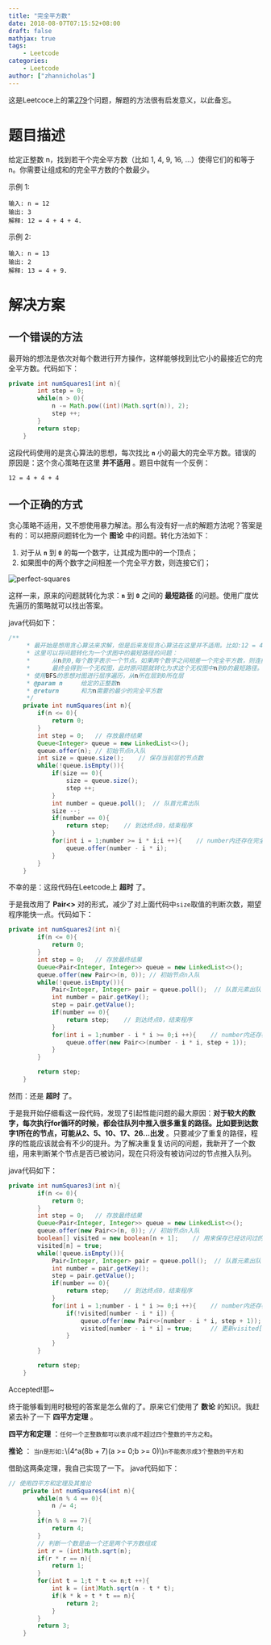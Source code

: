 ```yaml
---
title: "完全平方数"
date: 2018-08-07T07:15:52+08:00
draft: false
mathjax: true
tags: 
    - Leetcode
categories:
    - Leetcode
author: ["zhannicholas"]
---
```


这是Leetcoce上的第[279](https://leetcode-cn.com/problems/perfect-squares/description/)个问题，解题的方法很有启发意义，以此备忘。

# 题目描述

给定正整数 n，找到若干个完全平方数（比如 1, 4, 9, 16, ...）使得它们的和等于 n。你需要让组成和的完全平方数的个数最少。

示例 1:

```example
输入: n = 12
输出: 3
解释: 12 = 4 + 4 + 4.
```

示例 2:

```example
输入: n = 13
输出: 2
解释: 13 = 4 + 9.
```

# 解决方案

## 一个错误的方法

最开始的想法是依次对每个数进行开方操作，这样能够找到比它小的最接近它的完全平方数。代码如下：

```java
private int numSquares1(int n){
        int step = 0;
        while(n > 0){
            n -= Math.pow((int)(Math.sqrt(n)), 2);
            step ++;
        }
        return step;
    }
```

这段代码使用的是贪心算法的思想，每次找比 **`n`** 小的最大的完全平方数。错误的原因是：这个贪心策略在这里 **并不适用** 。题目中就有一个反例：

```example
12 = 4 + 4 + 4
```

## 一个正确的方式

贪心策略不适用，又不想使用暴力解法。那么有没有好一点的解题方法呢？答案是有的：可以把原问题转化为一个 **图论** 中的问题。转化方法如下：

1. 对于从 **`n`** 到 **`0`** 的每一个数字，让其成为图中的一个顶点；
2. 如果图中的两个数字之间相差一个完全平方数，则连接它们；

![perfect-squares](/images/perfect-squares.png)

这样一来，原来的问题就转化为求：**`n`** 到 **`0`** 之间的 **最短路径** 的问题。使用广度优先遍历的策略就可以找出答案。

java代码如下：

```java
/**
     * 最开始是想用贪心算法来求解，但是后来发现贪心算法在这里并不适用。比如:12 = 4 + 4 + 4;
     * 这里可以将问题转化为一个求图中的最短路径的问题：
     *      从n到0,每个数字表示一个节点。如果两个数字之间相差一个完全平方数，则连接它们。
     *      最终会得到一个无权图，此时原问题就转化为求这个无权图中n到0的最短路径。
     * 使用BFS的思想对图进行层序遍历，从n所在层到0所在层
     * @param n     给定的正整数n
     * @return      和为n需要的最少的完全平方数
     */
    private int numSquares(int n){
        if(n <= 0){
            return 0;
        }
        int step = 0;   // 存放最终结果
        Queue<Integer> queue = new LinkedList<>();
        queue.offer(n); // 初始节点n入队
        int size = queue.size();    // 保存当前层的节点数
        while(!queue.isEmpty()){
            if(size == 0){
                size = queue.size();
                step ++;
            }
            int number = queue.poll();  // 队首元素出队
            size --;
            if(number == 0){
                return step;    // 到达终点0，结束程序
            }
            for(int i = 1;number >= i * i;i ++){    // number内还存在完全平方数
                queue.offer(number - i * i);
            }
        }
    }
```

不幸的是：这段代码在Leetcode上 **超时** 了。

于是我改用了 **Pair<>** 对的形式，减少了对上面代码中`size`取值的判断次数，期望程序能快一点。代码如下：

```java
private int numSquares2(int n){
        if(n <= 0){
            return 0;
        }
        int step = 0;   // 存放最终结果
        Queue<Pair<Integer, Integer>> queue = new LinkedList<>();
        queue.offer(new Pair<>(n, 0)); // 初始节点n入队
        while(!queue.isEmpty()){
            Pair<Integer, Integer> pair = queue.poll();  // 队首元素出队
            int number = pair.getKey();
            step = pair.getValue();
            if(number == 0){
                return step;    // 到达终点0，结束程序
            }
            for(int i = 1;number - i * i >= 0;i ++){    // number内还存在完全平方数
                queue.offer(new Pair<>(number - i * i, step + 1));
            }
        }

        return step;
    }
```

然而：还是 **超时** 了。

于是我开始仔细看这一段代码，发现了引起性能问题的最大原因：**对于较大的数字，每次执行for循环的时候，都会往队列中推入很多重复的路径。比如要到达数字1所在的节点，可能从2、5、10、17、26...出发** 。只要减少了重复的路径，程序的性能应该就会有不少的提升。为了解决重复复访问的问题，我新开了一个数组，用来判断某个节点是否已被访问，现在只将没有被访问过的节点推入队列。

java代码如下：

```java
private int numSquares3(int n){
        if(n <= 0){
            return 0;
        }
        int step = 0;   // 存放最终结果
        Queue<Pair<Integer, Integer>> queue = new LinkedList<>();
        queue.offer(new Pair<>(n, 0)); // 初始节点n入队
        boolean[] visited = new boolean[n + 1];    // 用来保存已经访问过的节点
        visited[n] = true;
        while(!queue.isEmpty()){
            Pair<Integer, Integer> pair = queue.poll();  // 队首元素出队
            int number = pair.getKey();
            step = pair.getValue();
            if(number == 0){
                return step;    // 到达终点0，结束程序
            }
            for(int i = 1;number - i * i >= 0;i ++){    // number内还存在完全平方数
                if(!visited[number - i * i]) {
                    queue.offer(new Pair<>(number - i * i, step + 1));
                    visited[number - i * i] = true;     // 更新visited[]
                }
            }
        }

        return step;
    }
```

Accepted!耶~

终于能够看到用时极短的答案是怎么做的了。原来它们使用了 **数论** 的知识。我赶紧去补了一下 **四平方定理** 。

**四平方和定理** ：`任何一个正整数都可以表示成不超过四个整数的平方之和`。

**推论** ： `当n是形如:`\\(4^a(8b + 7)(a >= 0;b >= 0)\\)`n不能表示成3个整数的平方和`

借助这两条定理，我自己实现了一下。
java代码如下：

```java
// 使用四平方和定理及其推论
    private int numSquares4(int n){
        while(n % 4 == 0){
            n /= 4;
        }
        if(n % 8 == 7){
            return 4;
        }
        // 判断一个数是由一个还是两个平方数组成
        int r = (int)Math.sqrt(n);
        if(r * r == n){
            return 1;
        }
        for(int t = 1;t * t <= n;t ++){
            int k = (int)Math.sqrt(n - t * t);
            if(k * k + t * t == n){
                return 2;
            }
        }
        return 3;
    }
```
